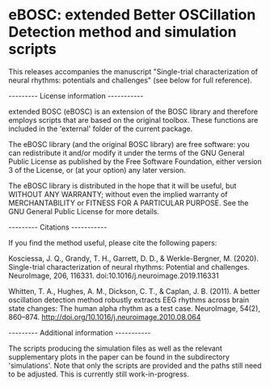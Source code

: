 # eBOSC: extended Better OSCillation Detection method and simulation scripts

This releases accompanies the manuscript "Single-trial characterization of neural rhythms: potentials and challenges" (see below for full reference).

--------- License information -----------

extended BOSC (eBOSC) is an extension of the BOSC library and therefore employs scripts that are based on the original toolbox. These functions are included in the 'external' folder of the current package.

The eBOSC library (and the original BOSC library) are free software: you can redistribute it and/or modify it under the terms of the GNU General Public License as published by the Free Software Foundation, either version 3 of the License, or (at your option) any later version.

The eBOSC library is distributed in the hope that it will be useful, but WITHOUT ANY WARRANTY; without even the implied warranty of MERCHANTABILITY or FITNESS FOR A PARTICULAR PURPOSE.  See the GNU General Public License for more details.

--------- Citations -----------

If you find the method useful, please cite the following papers:

Kosciessa, J. Q., Grandy, T. H., Garrett, D. D., & Werkle-Bergner, M. (2020). Single-trial characterization of neural rhythms: Potential and challenges. NeuroImage, 206, 116331. doi:10.1016/j.neuroimage.2019.116331

Whitten, T. A., Hughes, A. M., Dickson, C. T., & Caplan, J. B. (2011). A better oscillation detection method robustly extracts EEG rhythms across brain state changes: The human alpha rhythm as a test case. NeuroImage, 54(2), 860–874. http://doi.org/10.1016/j.neuroimage.2010.08.064

--------- Additional information -----------

The scripts producing the simulation files as well as the relevant supplementary plots in the paper can be found in the subdirectory 'simulations'. Note that only the scripts are provided and the paths still need to be adjusted. This is currently still work-in-progress.
